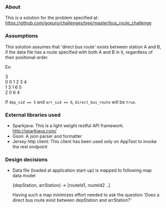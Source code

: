 ### About

This is a solution for the problem specified at: https://github.com/goeuro/challenges/tree/master/bus_route_challenge

### Assumptions

This solution assumes that 'direct bus route' exists between station A and B, if the data file has a route specified with both A and B in it, regardless of their positional order.

Ex:

3  
0 0 1 2 3 4  
1 3 1 6 5  
2 0 6 4  

If `dep_sid == 5` and `arr_sid == 6`, `direct_bus_route` will be `true`.


### External libraries used

- Sparkjava: This is a light weight restful API framework. http://sparkjava.com/
- Gson: A json parser and formatter
- Jersey http client: This client has been used only on AppTest to invoke the rest endpoint

### Design decisions

- Data file (loaded at application start-up) is mapped to following map data model

	{depStation, arrStation} -> [routeId1, routeId2 ..]

  Having such a map minimizes effort needed to ask the question 'Does a direct bus route exist between depStation and arrStation?'

